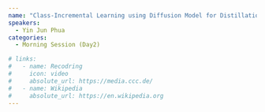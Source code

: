 ```yaml
---
name: "Class-Incremental Learning using Diffusion Model for Distillation and Replay"
speakers:
  - Yin Jun Phua
categories:
  - Morning Session (Day2)

# links:
#   - name: Recodring
#     icon: video
#     absolute_url: https://media.ccc.de/
#   - name: Wikipedia
#     absolute_url: https://en.wikipedia.org
---
```

